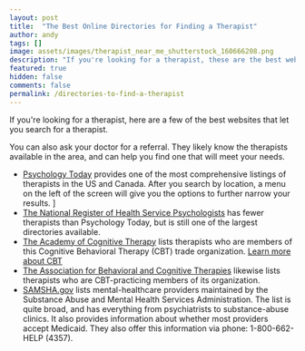 ```yaml
---
layout: post
title:  "The Best Online Directories for Finding a Therapist"
author: andy
tags: []
image: assets/images/therapist_near_me_shutterstock_160666208.png
description: "If you're looking for a therapist, these are the best websites that can help."
featured: true
hidden: false
comments: false
permalink: /directories-to-find-a-therapist
---
```


If you're looking for a therapist, here are a few of the best websites that let you search for a therapist.

You can also ask your doctor for a referral. They likely know the therapists available in the area, and can help you find one that will meet your needs.

- [Psychology Today](https://www.psychologytoday.com/us/therapists) provides one of the most comprehensive listings of therapists in the US and Canada. After you search by location, a menu on the left of the screen will give you the options to further narrow your results. ]
- [The National Register of Health Service Psychologists](http://www.nationalregister.com/find) has fewer therapists than Psychology Today, but is still one of the largest directories available.
- [The Academy of Cognitive Therapy](https://www.academyofct.org) lists therapists who are members of this Cognitive Behavioral Therapy (CBT) trade organization. [Learn more about CBT](https://blog.uplift.app/what-is-cbt)
- [The Association for Behavioral and Cognitive Therapies](http://www.findcbt.org/xFAT/index.cfm) likewise lists therapists who are CBT-practicing members of its organization.
- [SAMSHA.gov](https://findtreatment.samhsa.gov) lists mental-healthcare providers maintained by the Substance Abuse and Mental Health Services Administration. The list is quite broad, and has everything from psychiatrists to substance-abuse clinics. It also provides information about whether most providers accept Medicaid. They also offer this information via phone: 1-800-662-HELP (4357).

[comment]: <> (Once you find a few therapists that have potential, check out these tips for [selecting the right therapist for you]https://blog.uplift.app/selecting-the-right-therapist.)
